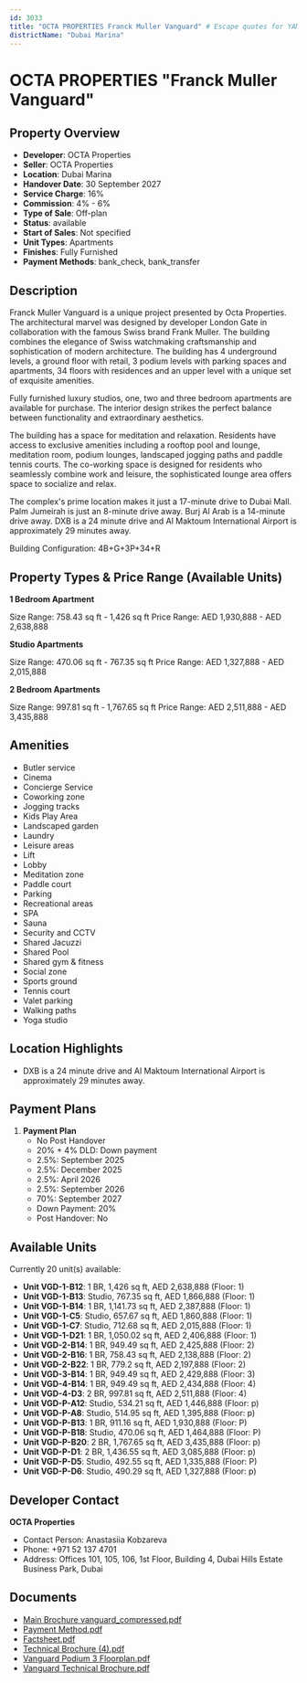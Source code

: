 ```yaml
---
id: 3033
title: "OCTA PROPERTIES Franck Muller Vanguard" # Escape quotes for YAML string
districtName: "Dubai Marina"
---
```


# OCTA PROPERTIES "Franck Muller Vanguard"

## Property Overview
- **Developer**: OCTA Properties
- **Seller**: OCTA Properties
- **Location**: Dubai Marina
- **Handover Date**: 30 September 2027
- **Service Charge**: 16%
- **Commission**: 4% - 6%
- **Type of Sale**: Off-plan
- **Status**: available
- **Start of Sales**: Not specified
- **Unit Types**: Apartments
- **Finishes**: Fully Furnished
- **Payment Methods**: bank_check, bank_transfer

## Description
Franck Muller Vanguard is a unique project presented by Octa Properties. The architectural marvel was designed by developer London Gate in collaboration with the famous Swiss brand Frank Muller. The building combines the elegance of Swiss watchmaking craftsmanship and sophistication of modern architecture. The building has 4 underground levels, a ground floor with retail, 3 podium levels with parking spaces and apartments, 34 floors with residences and an upper level with a unique set of exquisite amenities.

Fully furnished luxury studios, one, two and three bedroom apartments are available for purchase. The interior design strikes the perfect balance between functionality and extraordinary aesthetics.

The building has a space for meditation and relaxation. Residents have access to exclusive amenities including a rooftop pool and lounge, meditation room, podium lounges, landscaped jogging paths and paddle tennis courts. The co-working space is designed for residents who seamlessly combine work and leisure, the sophisticated lounge area offers space to socialize and relax. 

The complex's prime location makes it just a 17-minute drive to Dubai Mall. Palm Jumeirah is just an 8-minute drive away. Burj Al Arab is a 14-minute drive away. DXB is a 24 minute drive and Al Maktoum International Airport is approximately 29 minutes away.

Building Configuration: 4B+G+3P+34+R

## Property Types & Price Range (Available Units)
**1 Bedroom Apartment**

Size Range: 758.43 sq ft - 1,426 sq ft
Price Range: AED 1,930,888 - AED 2,638,888

**Studio Apartments**

Size Range: 470.06 sq ft - 767.35 sq ft
Price Range: AED 1,327,888 - AED 2,015,888

**2 Bedroom Apartments**

Size Range: 997.81 sq ft - 1,767.65 sq ft
Price Range: AED 2,511,888 - AED 3,435,888

## Amenities
- Butler service
- Cinema
- Concierge Service
- Coworking zone
- Jogging tracks
- Kids Play Area
- Landscaped garden
- Laundry
- Leisure areas
- Lift
- Lobby
- Meditation zone
- Paddle court
- Parking
- Recreational areas
- SPA
- Sauna
- Security and CCTV
- Shared Jacuzzi
- Shared Pool
- Shared gym & fitness
- Social zone
- Sports ground
- Tennis court
- Valet parking
- Walking paths
- Yoga studio

## Location Highlights
- DXB is a 24 minute drive and Al Maktoum International Airport is approximately 29 minutes away.

## Payment Plans
1. **Payment Plan**
   - No Post Handover
   - 20% + 4% DLD: Down payment
   - 2.5%: September 2025
   - 2.5%: December 2025
   - 2.5%: April 2026
   - 2.5%: September 2026
   - 70%: September 2027
   - Down Payment: 20%
   - Post Handover: No

## Available Units
Currently 20 unit(s) available:
- **Unit VGD-1-B12**: 1 BR, 1,426 sq ft, AED 2,638,888 (Floor: 1)
- **Unit VGD-1-B13**: Studio, 767.35 sq ft, AED 1,866,888 (Floor: 1)
- **Unit VGD-1-B14**: 1 BR, 1,141.73 sq ft, AED 2,387,888 (Floor: 1)
- **Unit VGD-1-C5**: Studio, 657.67 sq ft, AED 1,860,888 (Floor: 1)
- **Unit VGD-1-C7**: Studio, 712.68 sq ft, AED 2,015,888 (Floor: 1)
- **Unit VGD-1-D21**: 1 BR, 1,050.02 sq ft, AED 2,406,888 (Floor: 1)
- **Unit VGD-2-B14**: 1 BR, 949.49 sq ft, AED 2,425,888 (Floor: 2)
- **Unit VGD-2-B16**: 1 BR, 758.43 sq ft, AED 2,138,888 (Floor: 2)
- **Unit VGD-2-B22**: 1 BR, 779.2 sq ft, AED 2,197,888 (Floor: 2)
- **Unit VGD-3-B14**: 1 BR, 949.49 sq ft, AED 2,429,888 (Floor: 3)
- **Unit VGD-4-B14**: 1 BR, 949.49 sq ft, AED 2,434,888 (Floor: 4)
- **Unit VGD-4-D3**: 2 BR, 997.81 sq ft, AED 2,511,888 (Floor: 4)
- **Unit VGD-P-A12**: Studio, 534.21 sq ft, AED 1,446,888 (Floor: p)
- **Unit VGD-P-A8**: Studio, 514.95 sq ft, AED 1,395,888 (Floor: p)
- **Unit VGD-P-B13**: 1 BR, 911.16 sq ft, AED 1,930,888 (Floor: P)
- **Unit VGD-P-B18**: Studio, 470.06 sq ft, AED 1,464,888 (Floor: P)
- **Unit VGD-P-B20**: 2 BR, 1,767.65 sq ft, AED 3,435,888 (Floor: p)
- **Unit VGD-P-D1**: 2 BR, 1,436.55 sq ft, AED 3,085,888 (Floor: p)
- **Unit VGD-P-D5**: Studio, 492.55 sq ft, AED 1,335,888 (Floor: P)
- **Unit VGD-P-D6**: Studio, 490.29 sq ft, AED 1,327,888 (Floor: p)

## Developer Contact
**OCTA Properties**
- Contact Person: Anastasiia Kobzareva
- Phone: +971 52 137 4701
- Address: Offices 101, 105, 106, 1st Floor, Building 4, Dubai Hills Estate Business Park, Dubai

## Documents
- [Main Brochure vanguard_compressed.pdf](https://cdn.geniemap.net/2024/12/11/IwICzY5uOVYUWmdwo0crr5aCoabuqSkP7vBKWbif.pdf)
- [Payment Method.pdf](https://cdn.geniemap.net/2024/12/11/UnYz1oVevIcZUpLpaBERheXycuX3ik1KpaimlGsC.pdf)
- [Factsheet.pdf](https://cdn.geniemap.net/2024/12/11/ySMyJ673ipfhXvxZmJu59kX0JNq5nFswLp7xmHzM.pdf)
- [Technical Brochure (4).pdf](https://cdn.geniemap.net/2024/12/19/6YODkS3nR1vewMsezi3q1wKwf4VKXTbyyzhwaa5F.pdf)
- [Vanguard Podium 3 Floorplan.pdf](https://cdn.geniemap.net/2024/12/30/00Y2VNARE6GVMBybFcZx4j8vX7LllxolYW7LbUI5.pdf)
- [Vanguard Technical Brochure.pdf](https://cdn.geniemap.net/2025/02/06/xi69zruDwFFM872ySOWXWFJ3Ba0iSjviDLMb4Ck0.pdf)
